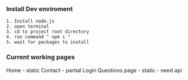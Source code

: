 ### Install Dev enviroment

```
1. Install node.js
2. open terminal
3. cd to project root directory
4. run command " npm i "
5. wait for packages to install
```

### Current working pages

Home - static
Contact - partial
Login
Questions page - static - need api
